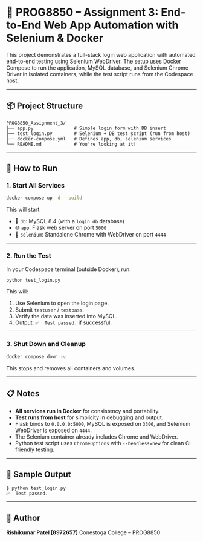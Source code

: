 # 🧪 PROG8850 – Assignment 3: End-to-End Web App Automation with Selenium & Docker

This project demonstrates a full-stack login web application with automated end-to-end testing using Selenium WebDriver. The setup uses Docker Compose to run the application, MySQL database, and Selenium Chrome Driver in isolated containers, while the test script runs from the Codespace host.

---

## 📦 Project Structure

```
PROG8850_Assignment_3/
├── app.py               # Simple login form with DB insert
├── test_login.py        # Selenium + DB test script (run from host)
├── docker-compose.yml   # Defines app, db, selenium services
└── README.md            # You're looking at it!
```

---

## 🚀 How to Run

### 1. Start All Services

```bash
docker compose up -d --build
```

This will start:

- 🧠 `db`: MySQL 8.4 (with a `login_db` database)
- 🌐 `app`: Flask web server on port `5000`
- 🤖 `selenium`: Standalone Chrome with WebDriver on port `4444`

---

### 2. Run the Test

In your Codespace terminal (outside Docker), run:

```bash
python test_login.py
```

This will:

1. Use Selenium to open the login page.
2. Submit `testuser` / `testpass`.
3. Verify the data was inserted into MySQL.
4. Output: `✅  Test passed.` if successful.

---

### 3. Shut Down and Cleanup

```bash
docker compose down -v
```

This stops and removes all containers and volumes.

---

## 📋 Notes

- **All services run in Docker** for consistency and portability.
- **Test runs from host** for simplicity in debugging and output.
- Flask binds to `0.0.0.0:5000`, MySQL is exposed on `3306`, and Selenium WebDriver is exposed on `4444`.
- The Selenium container already includes Chrome and WebDriver.
- Python test script uses `ChromeOptions` with `--headless=new` for clean CI-friendly testing.

---

## 📸 Sample Output

```
$ python test_login.py
✅  Test passed.
```

---

## 👤 Author

**Rishikumar Patel [8972657]**
Conestoga College – PROG8850
